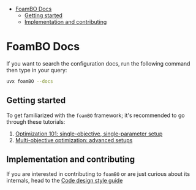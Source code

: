 <!-- mtoc-start:b0ddd9f -->

* [FoamBO Docs](#foambo-docs)
  * [Getting started](#getting-started)
  * [Implementation and contributing](#implementation-and-contributing)

<!-- mtoc-end:b0ddd9f -->

# FoamBO Docs

If you want to search the configuration docs, run the following command then type in your query:
```bash
uvx foamBO --docs
```

## Getting started

To get familiarized with the `foamBO` framework; it's recommended to go through these tutorials:
1. [Optimization 101: single-objective, single-parameter setup](./01-single-objective.md)
2. [Multi-objective optimization: advanced setups](./02-multi-objective.md)

## Implementation and contributing

If you are interested in contributing to `foamBO` or are just curious about its internals, head to the [Code design style guide](./00-implementation.md)
